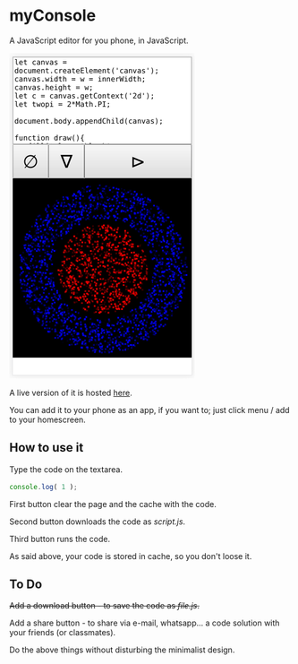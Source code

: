 # myConsole

A JavaScript editor for you phone, in JavaScript.

![myConsole](screenshot.png)

A live version of it is hosted [here](https://victorribeiro.com/myConsole).

You can add it to your phone as an app, if you want to; just click menu / add to your homescreen.

## How to use it

Type the code on the textarea.

```javascript
console.log( 1 );
```

First button clear the page and the cache with the code.

Second button downloads the code as *script.js*.

Third button runs the code.

As said above, your code is stored in cache, so you don't loose it.


## To Do

~~Add a download button - to save the code as *file.js*.~~

Add a share button - to share via e-mail, whatsapp... a code solution with your friends (or classmates).

Do the above things without disturbing the minimalist design.
